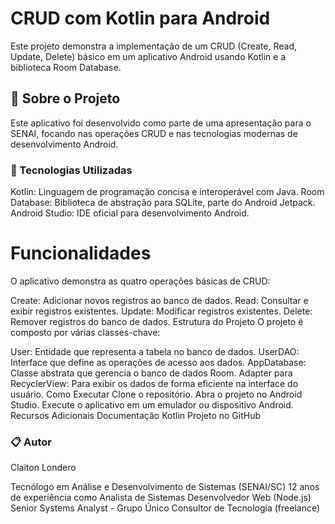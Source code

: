 # CRUD com Kotlin para Android
Este projeto demonstra a implementação de um CRUD (Create, Read, Update, Delete) básico em um aplicativo Android usando Kotlin e a biblioteca Room Database.

## 🚀 Sobre o Projeto
Este aplicativo foi desenvolvido como parte de uma apresentação para o SENAI, focando nas operações CRUD e nas tecnologias modernas de desenvolvimento Android.

### 🔧 Tecnologias Utilizadas
Kotlin: Linguagem de programação concisa e interoperável com Java.
Room Database: Biblioteca de abstração para SQLite, parte do Android Jetpack.
Android Studio: IDE oficial para desenvolvimento Android.

# Funcionalidades
O aplicativo demonstra as quatro operações básicas de CRUD:

Create: Adicionar novos registros ao banco de dados.
Read: Consultar e exibir registros existentes.
Update: Modificar registros existentes.
Delete: Remover registros do banco de dados.
Estrutura do Projeto
O projeto é composto por várias classes-chave:

User: Entidade que representa a tabela no banco de dados.
UserDAO: Interface que define as operações de acesso aos dados.
AppDatabase: Classe abstrata que gerencia o banco de dados Room.
Adapter para RecyclerView: Para exibir os dados de forma eficiente na interface do usuário.
Como Executar
Clone o repositório.
Abra o projeto no Android Studio.
Execute o aplicativo em um emulador ou dispositivo Android.
Recursos Adicionais
Documentação Kotlin
Projeto no GitHub
### 📋 Autor
Claiton Londero

Tecnólogo em Análise e Desenvolvimento de Sistemas (SENAI/SC)
12 anos de experiência como Analista de Sistemas
Desenvolvedor Web (Node.js)
Senior Systems Analyst - Grupo Único
Consultor de Tecnologia (freelance)
